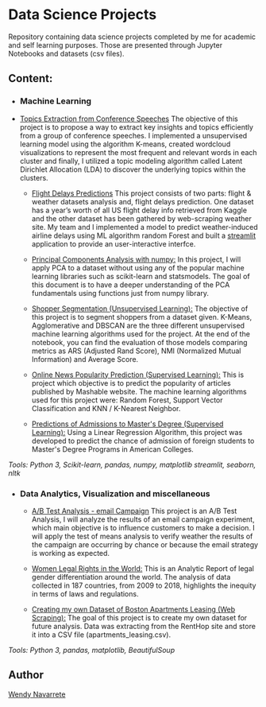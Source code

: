 # Data Science Projects

Repository containing data science projects completed by me for academic and self learning purposes. Those are presented
through Jupyter Notebooks and datasets (csv files).


## Content:

- ### Machine Learning

- [Topics Extraction from Conference Speeches](https://github.com/mwpnava/Data-Science-Projects/tree/master/Topics_Extraction) The objective of this project is to propose a way to extract key insights and topics efficiently from a group of conference speeches. I implemented a unsupervised learning model using the algorithm K-means, created wordcloud visualizations to represent the most frequent and relevant words in each cluster and finally, I utilized a topic modeling algorithm called Latent Dirichlet Allocation (LDA) to discover the underlying topics within the clusters.

  - [Flight Delays Predictions](https://github.com/mwpnava/Flight-Delay-Predictions) This project consists of two parts: flight & weather datasets analysis and, flight delays prediction. One dataset has a year’s worth of all US flight delay info retrieved from Kaggle and the other dataset has been gathered by web-scraping weather site. My team and I implemented a model to predict weather-induced airline delays using ML algorithm random Forest and built a [streamlit](https://streamlit.io) application to provide an user-interactive interfce.

  - [Principal Components Analysis with numpy:](https://github.com/mwpnava/Data-Science-Projects/tree/master/PCA_numpy) In this project, I will apply PCA to a dataset without using any of the popular machine learning libraries such as scikit-learn and statsmodels. The goal of this document is to have a deeper understanding of the PCA fundamentals using functions just from numpy library.

  - [Shopper Segmentation (Unsupervised Learning):](https://github.com/mwpnava/Data-Science-Projects/tree/master/ShopperSegments_prediction) The objective of this project is to segment shoppers from a dataset given. K-Means, Agglomerative and DBSCAN are the three different unsupervised machine learning algorithms used for the project. At the end of the notebook, you can find the evaluation of those models comparing metrics as ARS (Adjusted Rand Score), NMI (Normalized Mutual Information) and Average Score.

  - [Online News Popularity Prediction (Supervised Learning):](https://github.com/mwpnava/Data-Science-Projects/tree/master/Popularity_prediction) This is project which objective is to predict the popularity of articles published by Mashable website. The machine learning algorithms used for this project were: Random Forest, Support Vector Classification and KNN / K-Nearest Neighbor.

  - [Predictions of Admissions to Master's Degree (Supervised Learning):](https://github.com/mwpnava/Data-Science-Projects/tree/master/Graduate_admissions) Using a Linear Regression Algorithm, this project was developed to predict the chance of admission of foreign students to Master's Degree Programs in American Colleges.

*Tools: Python 3, Scikit-learn, pandas, numpy, matplotlib streamlit, seaborn, nltk*


- ### Data Analytics, Visualization and miscellaneous

  - [A/B Test Analysis - email Campaign](https://github.com/mwpnava/Data-Science-Projects/tree/master/email_campaign) This project is an A/B Test Analysis, I will analyze the results of an email campaign experiment, which main objective is to influence customers to make a decision. I will apply the test of means analysis to verify weather the results of the campaign are occurring by chance or because the email strategy is working as expected.

  - [Women Legal Rights in the World:](https://github.com/mwpnava/Data-Science-Projects/tree/master/Women_rigths) This is an Analytic Report of legal gender differentiation around the world. The analysis of data collected in 187 countries, from 2009 to 2018, highlights the inequity in terms of laws and regulations.

  - [Creating my own Dataset of Boston Apartments Leasing (Web Scraping):](https://github.com/mwpnava/Data-Science-Projects/tree/master/Apartments_Leasing) The goal of this project is to create my own dataset for future analysis. Data was extracting from the RentHop site and store it into a CSV file (apartments_leasing.csv).

*Tools: Python 3, pandas, matplotlib, BeautifulSoup*



## Author

[Wendy Navarrete](http://wendynavarrete.com)
